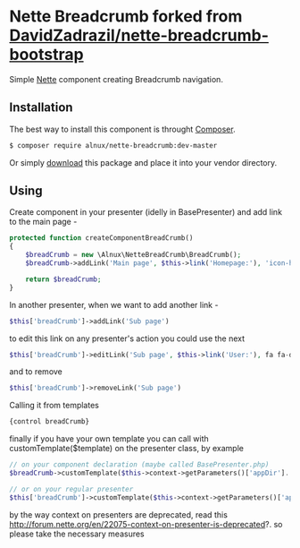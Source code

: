 Nette Breadcrumb forked from [DavidZadrazil/nette-breadcrumb-bootstrap](https://github.com/DavidZadrazil/nette-breadcrumb-bootstrap)
===========================================

Simple [Nette](http://nette.org) component creating Breadcrumb navigation.


Installation
------------
The best way to install this component is throught [Composer](http://getcomposer.org/).

```sh
$ composer require alnux/nette-breadcrumb:dev-master
```

Or simply [download](https://github.com/alnux/nette-breadcrumb/archive/master.zip) this package and place it into your vendor directory.


Using
-----
Create component in your presenter (idelly in BasePresenter) and add link to the main page -

```php
protected function createComponentBreadCrumb()
{
	$breadCrumb = new \Alnux\NetteBreadCrumb\BreadCrumb();
	$breadCrumb->addLink('Main page', $this->link('Homepage:'), 'icon-homepage');

	return $breadCrumb;
}
```

In another presenter, when we want to add another link -

```php
$this['breadCrumb']->addLink('Sub page')
```
to edit this link on any presenter's action you could use the next

```php
$this['breadCrumb']->editLink('Sub page', $this->link('User:'), fa fa-dashboard)
```

and to remove
```php
$this['breadCrumb']->removeLink('Sub page')
```


Calling it from templates

```php
{control breadCrumb}
```
finally if you have your own template you can call with customTemplate($template) on the presenter class, by example

```php
// on your component declaration (maybe called BasePresenter.php) 
$breadCrumb->customTemplate($this->context->getParameters()['appDir'].'/templates/@BreadCrumb.latte');

// or on your regular presenter
$this['breadCrumb']->customTemplate($this->context->getParameters()['appDir'].'/templates/@BreadCrumb.latte');
```

by the way context on presenters are deprecated, read this http://forum.nette.org/en/22075-context-on-presenter-is-deprecated?. so please take the necessary measures
